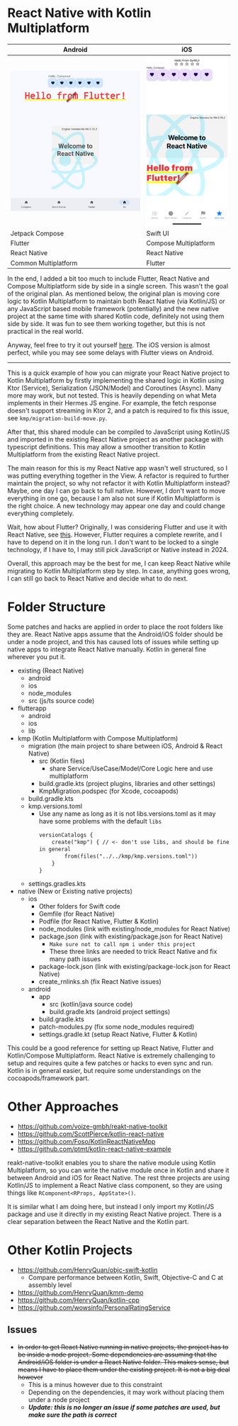 # React Native with Kotlin Multiplatform

|Android|iOS|
|---|---|
|![Android Trinity](https://github.com/HenryQuan/react-native-kmp-migration/blob/master/screenshots/Android%20Trinity.jpg?raw=true)|![IOS Quadrinity](https://github.com/HenryQuan/react-native-kmp-migration/blob/master/screenshots/iOS%20Quadrinity.png?raw=true)|
|Jetpack Compose|Swift UI|
|Flutter|Compose Multiplatform|
|React Native|React Native|
|Common Multiplatform|Flutter|

In the end, I added a bit too much to include Flutter, React Native and Compose Multiplatform side by side in a single screen. This wasn't the goal of the original plan. As mentioned below, the original plan is moving core logic to Kotlin Multiplatform to maintain both React Native (via Kotlin/JS) or any JavaScript based mobile framework (potentially) and the new native project at the same time with shared Kotlin code, definitely not using them side by side. It was fun to see them working together, but this is not practical in the real world.

Anyway, feel free to try it out yourself [here](https://github.com/HenryQuan/react-native-kmp-migration/releases/tag/1.0-final). The iOS version is almost perfect, while you may see some delays with Flutter views on Android.

***

This is a quick example of how you can migrate your React Native project to Kotlin Multiplatform by firstly implementing the shared logic in Kotlin using Ktor (Service), Serialization (JSON/Model) and Coroutines (Async). Many more may work, but not tested. This is heavily depending on what Meta implements in their Hermes JS engine. For example, the fetch response doesn't support streaming in Ktor 2, and a patch is required to fix this issue, see `kmp/migration-build-move.py`.

After that, this shared module can be compiled to JavaScript using Kotlin/JS and imported in the existing React Native project as another package with typescript definitions. This may allow a smoother transition to Kotlin Multiplatform from the existing React Native project.

The main reason for this is my React Native app wasn't well structured, so I was putting everything together in the View. A refactor is required to further maintain the project, so why not refactor it with Kotlin Multiplatform instead? Maybe, one day I can go back to full native. However, I don't want to move everything in one go, because I am also not sure if Kotlin Multiplatform is the right choice. A new technology may appear one day and could change everything completely.

Wait, how about Flutter? Originally, I was considering Flutter and use it with React Native, see [this](https://github.com/HenryQuan/flutter-react-native). However, Flutter requires a complete rewrite, and I have to depend on it in the long run. I don't want to be locked to a single technology, if I have to, I may still pick JavaScript or Native instead in 2024.

Overall, this approach may be the best for me, I can keep React Native while migrating to Kotlin Multiplatform step by step. In case, anything goes wrong, I can still go back to React Native and decide what to do next.

# Folder Structure
Some patches and hacks are applied in order to place the root folders like they are. React Native apps assume that the Android/iOS folder should be under a node project, and this has caused lots of issues while setting up native apps to integrate React Native manually. Kotlin in general fine wherever you put it.

- existing (React Native)
  - android
  - ios
  - node_modules
  - src (js/ts source code)
- flutterapp
  - android
  - ios
  - lib
- kmp (Kotlin Multiplatform with Compose Multiplatform)
  - migration (the main project to share between iOS, Android & React Native)
    - src (Kotlin files)
      - share Service/UseCase/Model/Core Logic here and use multiplatform
    - build.gradle.kts (project plugins, libraries and other settings)
    - KmpMigration.podspec (for Xcode, cocoapods)
  - build.gradle.kts
  - kmp.versions.toml
    - Use any name as long as it is not libs.versions.toml as it may have some problems with the default `libs`
      ```
      versionCatalogs {
          create("kmp") { // <- don't use libs, and should be fine in general
              from(files("../../kmp/kmp.versions.toml"))
          }
      }
      ```
  - settings.gradles.kts
- native (New or Existing native projects)
  - ios
    - Other folders for Swift code
    - Gemfile (for React Native)
    - Podfile (for React Native, Flutter & Kotlin)
    - node_modules (link with existing/node_modules for React Native)
    - package.json (link with existing/package.json for React Native)
      - `Make sure not to call npm i under this project`
      - These three links are needed to trick React Native and fix many path issues
    - package-lock.json (link with existing/package-lock.json for React Native)
    - create_rnlinks.sh (fix React Native issues)
  - android
    - app
      - src (kotlin/java source code)
      - build.gradle.kts (android project settings)
    - build.gradle.kts
    - patch-modules.py (fix some node_modules required)
    - settings.gradle.kt (setup React Native, Flutter & Kotlin)

This could be a good reference for setting up React Native, Flutter and Kotlin/Compose Multiplatform. React Native is extremely challenging to setup and requires quite a few patches or hacks to even sync and run. Kotlin is in general easier, but require some understandings on the cocoapods/framework part. 

# Other Approaches

- https://github.com/voize-gmbh/reakt-native-toolkit
- https://github.com/ScottPierce/kotlin-react-native
- https://github.com/Foso/KotlinReactNativeMpp
- https://github.com/ptmt/kotlin-react-native-example

reakt-native-toolkit enables you to share the native module using Kotlin Multiplatform, so you can write the native module once in Kotlin and share it between Android and iOS for React Native. The rest three projects are using Kotlin/JS to implement a React Native class component, so they are using things like `RComponent<RProps, AppState>()`.

It is similar what I am doing here, but instead I only import my Kotlin/JS package and use it directly in my existing React Native project. There is a clear separation between the React Native and the Kotlin part.

# Other Kotlin Projects

- https://github.com/HenryQuan/objc-swift-kotlin
  - Compare performance between Kotlin, Swift, Objective-C and C at assembly level
- https://github.com/HenryQuan/kmm-demo
- https://github.com/HenryQuan/kotlin-cpp
- https://github.com/wowsinfo/PersonalRatingService

## Issues

- ~~In order to get React Native running in native projects, the project has to be inside a node project. Some dependencies are assuming that the Android/iOS folder is under a React Native folder. This makes sense, but means I have to place them under the existing project. It is not a big deal however~~
  - This is a minus however due to this constraint
  - Depending on the dependencies, it may work without placing them under a node project
  - **_Update: this is no longer an issue if some patches are used, but make sure the path is correct_**
